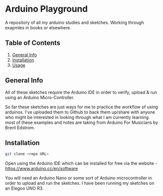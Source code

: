 # Arduino Playground 

A repository of all my arduino studies and sketches. Working through exapmles in books or 
elsewhere. 

## Table of Contents

1. [General Info](#general-info)
2. [Installation](#installation)
3. [Usage](#usage)

## General Info
All of these sketches require the Arduino IDE in order to verify, upload & run using an 
Arduino Micro-Controller.

So far these sketches are just ways for me to practice the workflow of using arduinos. I've 
uploaded them to Github to back them up/share with anyone who might be interested in looking 
through what I am currently learning. most of these examples and notes are taking from Arduino
For Musicians by Brent Edstrom.


## Installation

```bash
git clone <repo URL>
```

Open using the Arduino IDE which can be installed for free via the website - 
https://www.arduino.cc/en/software

You will need an Arduino Nano or some sort of Arduino microcontroller in order to upload and 
run the sketches. I have been running my sketches on an Elegoo UNO R3.
